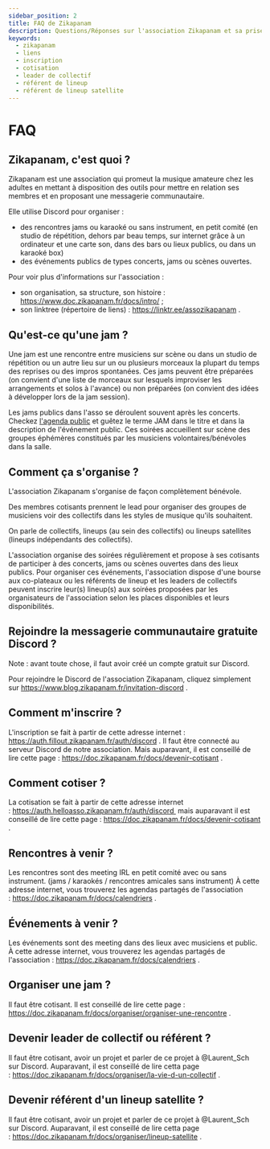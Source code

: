 ```yaml
---
sidebar_position: 2
title: FAQ de Zikapanam
description: Questions/Réponses sur l'association Zikapanam et sa prise en main.
keywords:
  - zikapanam
  - liens
  - inscription
  - cotisation
  - leader de collectif
  - référent de lineup
  - référent de lineup satellite
---
```


# FAQ

## Zikapanam, c'est quoi ?

Zikapanam est une association qui promeut la musique amateure chez les adultes en mettant à disposition des outils pour mettre en relation ses membres et en proposant une messagerie communautaire. 

Elle utilise Discord pour organiser :
- des rencontres jams ou karaoké ou sans instrument, en petit comité (en studio de répétition, dehors par beau temps, sur internet grâce à un ordinateur et une carte son, dans des bars ou lieux publics, ou dans un karaoké box) 
- des événements publics de types concerts, jams ou scènes ouvertes. 

Pour voir plus d'informations sur l'association :
- son organisation, sa structure, son histoire : https://www.doc.zikapanam.fr/docs/intro/ ;
- son linktree (répertoire de liens) : https://linktr.ee/assozikapanam .

## Qu'est-ce qu'une jam ?

Une jam est une rencontre entre musiciens sur scène ou dans un studio de répétition ou un autre lieu sur un ou plusieurs morceaux la plupart du temps des reprises ou des impros spontanées. Ces jams peuvent être préparées (on convient d'une liste de morceaux sur lesquels improviser les arrangements et solos à l'avance) ou non préparées (on convient des idées à développer lors de la jam session).

Les jams publics dans l'asso se déroulent souvent après les concerts. Checkez [l'agenda public](https://doc.zikapanam.fr/docs/calendriers) et guêtez le terme JAM dans le titre et dans la description de l'événement public. Ces soirées accueillent sur scène des groupes éphémères constitués par les musiciens volontaires/bénévoles dans la salle. 

## Comment ça s'organise ?

L'association Zikapanam s'organise de façon complètement bénévole. 

Des membres cotisants prennent le lead pour organiser des groupes de musiciens voir des collectifs dans les styles de musique qu'ils souhaitent. 

On parle de collectifs, lineups (au sein des collectifs) ou lineups satellites (lineups indépendants des collectifs).

L'association organise des soirées régulièrement et propose à ses cotisants de participer à des concerts, jams ou scènes ouvertes dans des lieux publics. Pour organiser ces événements, l'association dispose d'une bourse aux co-plateaux ou les référents de lineup et les leaders de collectifs peuvent inscrire leur(s) lineup(s) aux soirées proposées par les organisateurs de l'association selon les places disponibles et leurs disponibilités.

## Rejoindre la messagerie communautaire gratuite Discord ?

Note : avant toute chose, il faut avoir créé un compte gratuit sur Discord.

Pour rejoindre le Discord de l'association Zikapanam, cliquez simplement sur https://www.blog.zikapanam.fr/invitation-discord .

## Comment m'inscrire ?

L'inscription se fait à partir de cette adresse internet : https://auth.fillout.zikapanam.fr/auth/discord . Il faut être connecté au serveur Discord de notre association. Mais auparavant, il est conseillé de lire cette page : https://doc.zikapanam.fr/docs/devenir-cotisant .

## Comment cotiser ?

La cotisation se fait à partir de cette adresse internet : https://auth.helloasso.zikapanam.fr/auth/discord  mais auparavant il est conseillé de lire cette page : https://doc.zikapanam.fr/docs/devenir-cotisant .

## Rencontres à venir ?

Les rencontres sont des meeting IRL en petit comité avec ou sans instrument. (jams / karaokés / rencontres amicales sans instrument) À cette adresse internet, vous trouverez les agendas partagés de l'association : https://doc.zikapanam.fr/docs/calendriers .

## Événements à venir ?

Les événements sont des meeting dans des lieux avec musiciens et public. À cette adresse internet, vous trouverez les agendas partagés de l'association : https://doc.zikapanam.fr/docs/calendriers .

## Organiser une jam ?

Il faut être cotisant. Il est conseillé de lire cette page : https://doc.zikapanam.fr/docs/organiser/organiser-une-rencontre .

## Devenir leader de collectif ou référent ?

Il faut être cotisant, avoir un projet et parler de ce projet à @Laurent_Sch sur Discord. Auparavant, il est conseillé de lire cetta page : https://doc.zikapanam.fr/docs/organiser/la-vie-d-un-collectif .

## Devenir référent d'un lineup satellite ?

Il faut être cotisant, avoir un projet et parler de ce projet à @Laurent_Sch sur Discord. Auparavant, il est conseillé de lire cetta page : https://doc.zikapanam.fr/docs/organiser/lineup-satellite .